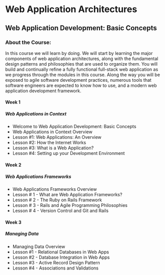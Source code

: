 # Web Application Architectures
## Web Application Development: Basic Concepts
### About the Course:
In this course we will learn by doing.  We will start by learning the major components of web application architectures, along with the fundamental design patterns and philosophies that are used to organize them.  You will build and continually refine a fully functional full-stack web application as we progress through the modules in this course.  Along the way you will be exposed to agile software development practices, numerous tools that software engineers are expected to know how to use, and a modern web application development framework.

#### Week 1
##### Web Applications in Context
- Welcome to Web Application Development: Basic Concepts
- Web Applications in Context Overview
- Lesson #1: Web Applications: An Overview
- Lesson #2: How the Internet Works
- Lesson #3: What is a Web Application?
- Lesson #4: Setting up your Development Environment

#### Week 2
##### Web Applications Frameworks
- Web Applications Frameworks Overview
- Lesson # 1 - What are Web Application Frameworks?
- Lesson # 2 - The Ruby on Rails Framework
- Lesson # 3 - Rails and Agile Programming Philosophies
- Lesson # 4 - Version Control and Git and Rails

#### Week 3
##### Managing Data
- Managing Data Overview
- Lesson #1 - Relational Databases in Web Apps
- Lesson #2 - Database Integration in Web Apps
- Lesson #3 - Active Record Design Pattern
- Lesson #4 - Associations and Validations
